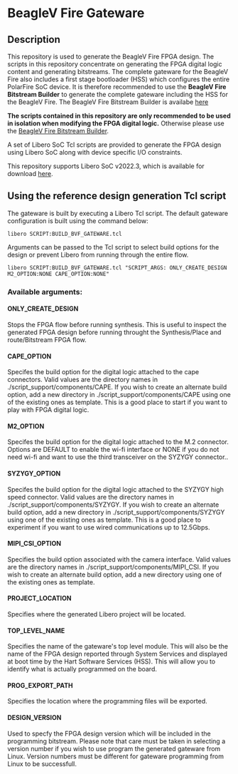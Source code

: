 # BeagleV Fire Gateware

## Description

This repository is used to generate the BeagleV Fire FPGA design. The scripts in this repository concentrate on generating the FPGA digital logic content and generating bitstreams. The complete gateware for the BeagleV Fire also includes a first stage bootloader (HSS) which configures the entire PolarFire SoC device. It is therefore recommended to use the **BeagleV Fire Bitstream Builder** to generate the complete gateware including the HSS for the BeagleV Fire. The BeagleV Fire Bitstream Builder is availabe [here](https://git.beagleboard.org/beaglev-fire/bitstream-builder)

**The scripts contained in this repository are only recommended to be used in isolation when modifying the FPGA digital logic.** Otherwise please use the [BeagleV Fire Bitstream Builder](https://git.beagleboard.org/beaglev-fire/bitstream-builder).

A set of Libero SoC Tcl scripts are provided to generate the FPGA design using Libero SoC along with device specific I/O constraints.

This repository supports Libero SoC v2022.3, which is available for download [here](https://www.microchip.com/en-us/products/fpgas-and-plds/fpga-and-soc-design-tools/fpga/libero-software-later-versions#downloads).

## Using the reference design generation Tcl script
The gateware is built by executing a Libero Tcl script. The default gateware configuration is built using the command below:
```
libero SCRIPT:BUILD_BVF_GATEWARE.tcl
```

Arguments can be passed to the Tcl script to select build options for the design or prevent Libero from running through the entire flow.
```
libero SCRIPT:BUILD_BVF_GATEWARE.tcl "SCRIPT_ARGS: ONLY_CREATE_DESIGN M2_OPTION:NONE CAPE_OPTION:NONE"
```

### Available arguments:

#### ONLY_CREATE_DESIGN
Stops the FPGA flow before running synthesis. This is useful to inspect the generated FPGA design before running throught the Synthesis/Place and route/Bitstream FPGA flow.

#### CAPE_OPTION
Specifes the build option for the digital logic attached to the cape connectors. Valid values are the directory names in ./script_support/components/CAPE. If you wish to create an alternate build option, add a new directory in ./script_support/components/CAPE using one of the existing ones as template. This is a good place to start if you want to play with FPGA digital logic.

#### M2_OPTION
Specifes the build option for the digital logic attached to the M.2 connector. Options are DEFAULT to enable the wi-fi interface or NONE if you do not need wi-fi and want to use the third transceiver on the SYZYGY connector..

#### SYZYGY_OPTION
Specifes the build option for the digital logic attached to the SYZYGY high speed connector. Valid values are the directory names in ./script_support/components/SYZYGY. If you wish to create an alternate build option, add a new directory in ./script_support/components/SYZYGY using one of the existing ones as template. This is a good place to experiment if you want to use wired communications up to 12.5Gbps.

#### MIPI_CSI_OPTION
Specifies the build option associated with the camera interface. Valid values are the directory names in ./script_support/components/MIPI_CSI. If you wish to create an alternate build option, add a new directory using one of the existing ones as template.

#### PROJECT_LOCATION
Specifies where the generated Libero project will be located.

#### TOP_LEVEL_NAME
Specifies the name of the gateware's top level module. This will also be the name of the FPGA design reported through System Services and displayed at boot time by the Hart Software Services (HSS). This will allow you to identify what is actually programmed on the board.

#### PROG_EXPORT_PATH
Specifies the location where the programming files will be exported.

#### DESIGN_VERSION
Used to specfy the FPGA design version which will be included in the programming bitstream. Please note that care must be taken in selecting a version number if you wish to use program the generated gateware from Linux. Version numbers must be different for gateware programming from Linux to be successfull.
